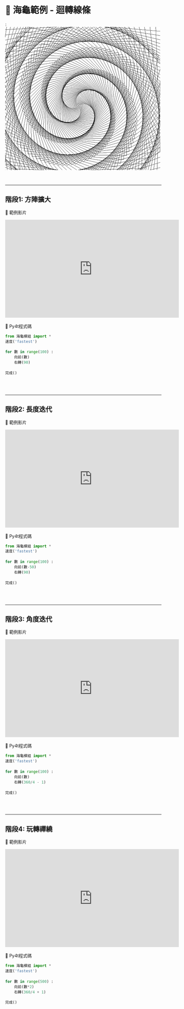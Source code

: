 # 🔰 海龜範例 - 迴轉線條


: ![迴轉線條](line_zentangle.jpg)

<br/>

-------------------------------------

## 階段1: 方陣擴大

🎦 範例影片

<iframe width="560" height="315" src="https://www.youtube.com/embed/jwwAbyi0Ang?start=2&amp;end=152" frameborder="0" allow="accelerometer; autoplay; encrypted-media; gyroscope; picture-in-picture" allowfullscreen></iframe>

📄 Py4t程式碼

```python
from 海龜模組 import *
速度('fastest')

for 數 in range(100) :
    向前(數)
    右轉(90)    

完成()
```

<br/><br/>


-------------------------------------

## 階段2: 長度迭代

🎦 範例影片

<iframe width="560" height="315" src="https://www.youtube.com/embed/jwwAbyi0Ang?start=155&amp;end=271" frameborder="0" allow="accelerometer; autoplay; encrypted-media; gyroscope; picture-in-picture" allowfullscreen></iframe>

📄 Py4t程式碼

```python
from 海龜模組 import *
速度('fastest')

for 數 in range(100) :
    向前(數-50)
    右轉(90)    

完成()
```

<br/><br/>

-------------------------------------

## 階段3: 角度迭代

🎦 範例影片

<iframe width="560" height="315" src="https://www.youtube.com/embed/jwwAbyi0Ang?start=273&amp;end=394" frameborder="0" allow="accelerometer; autoplay; encrypted-media; gyroscope; picture-in-picture" allowfullscreen></iframe>

📄 Py4t程式碼

```python
from 海龜模組 import *
速度('fastest')

for 數 in range(100) :
    向前(數)
    右轉(360/4 - 1)    

完成()
```

<br/><br/>

-------------------------------------

## 階段4: 玩轉禪繞

🎦 範例影片

<iframe width="560" height="315" src="https://www.youtube.com/embed/jwwAbyi0Ang?start=398&amp;end=535" frameborder="0" allow="accelerometer; autoplay; encrypted-media; gyroscope; picture-in-picture" allowfullscreen></iframe>

📄 Py4t程式碼

```python
from 海龜模組 import *
速度('fastest')

for 數 in range(500) :
    向前(數*2)
    右轉(360/4 + 1)    

完成()
```

<br/><br/>